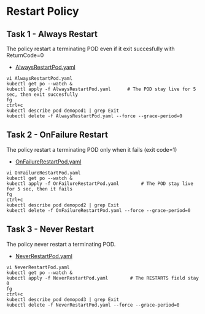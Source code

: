 # Restart Policy

## Task 1 - Always Restart

The policy restart a terminating POD even if it exit succesfully with ReturnCode=0

- [AlwaysRestartPod.yaml](https://github.com/YeffaDev/learn-kubernetes-brownbag/blob/master/lab/yaml/06/AlwaysRestartPod.yaml)

```
vi AlwaysRestartPod.yaml
kubectl get po --watch &
kubectl apply -f AlwaysRestartPod.yaml      # The POD stay live for 5 sec, then exit succesfully
fg
ctrl+c
kubectl describe pod demopod1 | grep Exit
kubectl delete -f AlwaysRestartPod.yaml --force --grace-period=0
```

## Task 2 - OnFailure Restart

The policy restart a terminating POD only when it fails (exit code=1)

- [OnFailureRestartPod.yaml](https://github.com/YeffaDev/learn-kubernetes-brownbag/blob/master/lab/yaml/06.OnFailureRestartPod.yaml)

```
vi OnFailureRestartPod.yaml
kubectl get po --watch &
kubectl apply -f OnFailureRestartPod.yaml        # The POD stay live for 5 sec, then it fails
fg
ctrl+c
kubectl describe pod demopod2 | grep Exit
kubectl delete -f OnFailureRestartPod.yaml --force --grace-period=0
```


## Task 3 - Never Restart

The policy never restart a terminating POD.

- [NeverRestartPod.yaml](https://github.com/YeffaDev/learn-kubernetes-brownbag/blob/master/lab/yaml/06.NeverRestartPod.yaml)

```
vi NeverRestartPod.yaml
kubectl get po --watch &
kubectl apply -f NeverRestartPod.yaml        # The RESTARTS field stay 0
fg
ctrl+c
kubectl describe pod demopod3 | grep Exit
kubectl delete -f NeverRestartPod.yaml --force --grace-period=0
```
